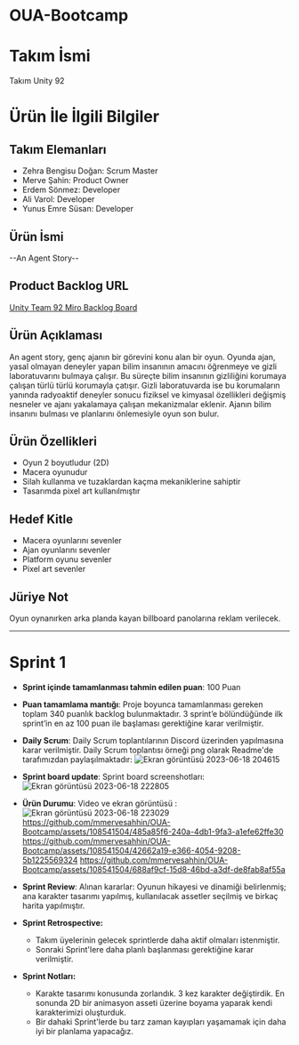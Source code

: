 # OUA-Bootcamp
# **Takım İsmi**
Takım Unity 92

# Ürün İle İlgili Bilgiler

## Takım Elemanları
- Zehra Bengisu Doğan: Scrum Master
- Merve Şahin: Product Owner
-  Erdem Sönmez: Developer
-  Ali Varol: Developer
-  Yunus Emre Süsan: Developer

## Ürün İsmi
--An Agent Story--

## Product Backlog URL
[Unity Team 92 Miro Backlog Board](https://miro.com/app/board/uXjVM9t-6zA=/?share_link_id=817991501858)

## Ürün Açıklaması
An agent story, genç ajanın bir görevini konu alan bir oyun. Oyunda ajan, yasal olmayan deneyler yapan bilim insanının amacını öğrenmeye ve gizli laboratuvarını bulmaya çalışır. Bu süreçte bilim insanının gizliliğini korumaya çalışan türlü türlü korumayla çatışır. Gizli laboratuvarda ise bu korumaların yanında radyoaktif deneyler sonucu fiziksel ve kimyasal özellikleri değişmiş nesneler ve ajanı yakalamaya çalışan mekanizmalar eklenir. Ajanın bilim insanını bulması ve planlarını önlemesiyle oyun son bulur.

## Ürün Özellikleri
-	Oyun 2 boyutludur (2D)
-	Macera oyunudur
-	Silah kullanma ve tuzaklardan kaçma mekaniklerine sahiptir
-	Tasarımda pixel art kullanılmıştır


## Hedef Kitle
- Macera oyunlarını sevenler
- Ajan oyunlarını sevenler
- Platform oyunu sevenler
- Pixel art sevenler

## Jüriye Not
Oyun oynanırken arka planda kayan billboard panolarına reklam verilecek.


---

# Sprint 1

- **Sprint içinde tamamlanması tahmin edilen puan**: 100 Puan

- **Puan tamamlama mantığı**: Proje boyunca tamamlanması gereken toplam 340 puanlık backlog bulunmaktadır. 3 sprint’e bölündüğünde ilk sprint’in en az 100 puan ile başlaması gerektiğine karar verilmiştir.

- **Daily Scrum**: Daily Scrum toplantılarının Discord üzerinden yapılmasına karar verilmiştir. Daily Scrum toplantısı örneği png olarak Readme'de tarafımızdan paylaşılmaktadır: ![Ekran görüntüsü 2023-06-18 204615](https://github.com/mmervesahhin/OUA-Bootcamp/assets/108541504/51cdece5-47fc-430e-be03-4fbc3b63b4dc)

- **Sprint board update**: Sprint board screenshotları: ![Ekran görüntüsü 2023-06-18 222805](https://github.com/mmervesahhin/OUA-Bootcamp/assets/108541504/e51afc80-b7bd-484f-924f-bc1f3d425ca1)

- **Ürün Durumu**: Video ve ekran görüntüsü :
![Ekran görüntüsü 2023-06-18 223029](https://github.com/mmervesahhin/OUA-Bootcamp/assets/108541504/cbfe016f-b636-404b-b0a8-57b097432b1d)
https://github.com/mmervesahhin/OUA-Bootcamp/assets/108541504/485a85f6-240a-4db1-9fa3-a1efe62ffe30
https://github.com/mmervesahhin/OUA-Bootcamp/assets/108541504/42662a19-e366-4054-9208-5b1225569324
https://github.com/mmervesahhin/OUA-Bootcamp/assets/108541504/688af9cf-15d8-46bd-a3df-de8fab8af55a

- **Sprint Review**: 
Alınan kararlar: Oyunun hikayesi ve dinamiği belirlenmiş; ana karakter tasarımı yapılmış, kullanılacak assetler seçilmiş ve birkaç harita yapılmıştır.

- **Sprint Retrospective:**
  - Takım üyelerinin gelecek sprintlerde daha aktif olmaları istenmiştir.
  - Sonraki Sprint'lere daha planlı başlanması gerektiğine karar verilmiştir.

- **Sprint Notları:**
  - Karakte tasarımı konusunda zorlandık. 3 kez karakter değiştirdik. En sonunda 2D bir animasyon asseti üzerine boyama yaparak kendi karakterimizi oluşturduk.
  - Bir dahaki Sprint'lerde bu tarz zaman kayıpları yaşamamak için daha iyi bir planlama yapacağız.


